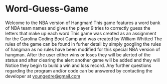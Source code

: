 # Word-Guess-Game
Welcome to the NBA version of Hangman!
This game features a word bank of NBA team names and gives the player 9 tries to correctly guess the letters that make up each word
This game was created as an assignment for the Carolina Coding Boot Camp and was created by William Whitted
The rules of the game can be found in furher detail by simply googling the rules of hangman as no rules have been modified for this special
NBA version of hangman.
After the user either wins or loses they will be alerted of the status and after clearing the alert another game will be added and they will
Notice they begin to build a win and loss record. Any further questions regarding the program and/or code can be answered by contacting the
developer at youngedre@gmail.com
